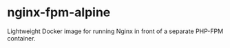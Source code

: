 # nginx-fpm-alpine
Lightweight Docker image for running Nginx in front of a separate PHP-FPM container.
